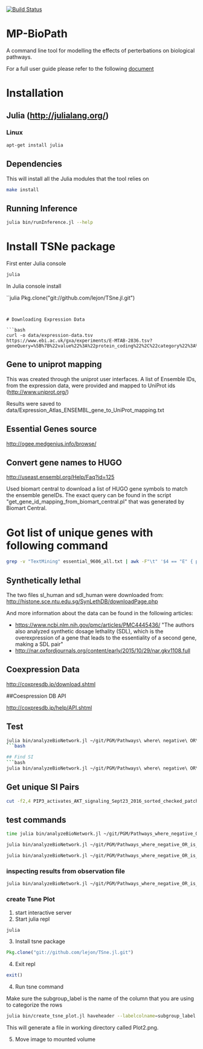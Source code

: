 [![Build Status](https://travis-ci.org/OICR/mp-biopath.svg?branch=develop)](https://travis-ci.org/OICR/mp-biopath)

# MP-BioPath 

A command line tool for modelling the effects of perterbations on biological pathways.

For a full user guide please refer to the following [document](https://oicr.gitbooks.io/mp-biopath-documentation/content/)

# Installation

## Julia (http://julialang.org/)

### Linux

```bash
apt-get install julia
```

## Dependencies 

This will install all the Julia modules that the tool relies on

```bash
make install
```

## Running Inference

```bash
julia bin/runInference.jl --help
```

# Install TSNe package

First enter Julia console

```bash
julia
```

In Julia console install

``julia
Pkg.clone("git://github.com/lejon/TSne.jl.git")
```


# Downloading Expression Data

```bash
curl -o data/expression-data.tsv https://www.ebi.ac.uk/gxa/experiments/E-MTAB-2836.tsv?geneQuery=%5B%7B%22value%22%3A%22protein_coding%22%2C%22category%22%3A%22gene_biotype%22%7D%5D
```

## Gene to uniprot mapping

This was created through the uniprot user interfaces. A list of Ensemble IDs, from the expression data, were provided and mapped to UniProt ids (http://www.uniprot.org/)

Results were saved to data/Expression_Atlas_ENSEMBL_gene_to_UniProt_mapping.txt


## Essential Genes source
http://ogee.medgenius.info/browse/

## Convert gene names to HUGO

http://useast.ensembl.org/Help/Faq?id=125

Used biomart central to download a list of HUGO gene symbols to match the ensemble geneIDs. The exact query can be found in the script "get_gene_id_mapping_from_biomart_central.pl" that was generated by Biomart Central.
 
# Got list of unique genes with following command

```bash
grep -v "TextMining" essential_9606_all.txt | awk -F"\t" '$4 == "E" { print $3 }' | sort | uniq > essential_9606_all_gene_ids.txt
```
## Synthetically lethal 

The two files sl_human and sdl_human were downloaded from: http://histone.sce.ntu.edu.sg/SynLethDB/downloadPage.php

And more information about the data can be found in the following articles:
- https://www.ncbi.nlm.nih.gov/pmc/articles/PMC4445436/ "The authors also analyzed synthetic dosage lethality (SDL), which is the overexpression of a gene that leads to the essentiality of a second gene, making a SDL pair"
- http://nar.oxfordjournals.org/content/early/2015/10/29/nar.gkv1108.full 

## Coexpression Data

http://coxpresdb.jp/download.shtml

##Coespression DB API

http://coxpresdb.jp/help/API.shtml

## Test 

```bash
julia bin/analyzeBioNetwork.jl ~/git/PGM/Pathways\ where\ negative\ OR\ is\ AND/PIP3_activates_AKT_signaling_Sept23_2016_sorted_checked_patched_1_NegativeORtoAND.txt ~/git/PGM/InputDataForTesting/Mock_Short_Input_Data_for_PIP3_Activates_AKT_Signaling_Text.txt --key-outputs
```bash

## Find SI
```bash
julia bin/analyzeBioNetwork.jl ~/git/PGM/Pathways\ where\ negative\ OR\ is\ AND/PIP3_activates_AKT_signaling_Sept23_2016_sorted_checked_patched_1_NegativeORtoAND.txt --find-si --key-outputs
```

## Get unique SI Pairs
```bash
cut -f2,4 PIP3_activates_AKT_signaling_Sept23_2016_sorted_checked_patched_1_NegativeORtoAND.txt.si | sort | uniq  > PIP3_activates_AKT_signaling_Sept23_2016_sorted_checked_patched_1_NegativeORtoAND.txt.si.uniq
```

## test commands

```bash
time julia bin/analyzeBioNetwork.jl ~/git/PGM/Pathways_where_negative_OR_is_AND/PIP3_activates_AKT_signaling_Sept23_2016_sorted_checked_patched_1_NegativeORtoAND.txt --find-si
```

```bash
julia bin/analyzeBioNetwork.jl ~/git/PGM/Pathways_where_negative_OR_is_AND/PIP3_activates_AKT_signaling_Sept23_2016_sorted_checked_patched_1_NegativeORtoAND.txt --analyze-known-si-list
```

```bash
julia bin/analyzeBioNetwork.jl ~/git/PGM/Pathways_where_negative_OR_is_AND/PIP3_activates_AKT_signaling_Sept23_2016_sorted_checked_patched_1_NegativeORtoAND.txt ~/git/PGM/InputDataForTesting/Mock_Short_Input_Data_for_PIP3_Activates_AKT_Signaling_Text.txt
```

### inspecting results from observation file
```bash
julia bin/analyzeBioNetwork.jl ~/git/PGM/Pathways_where_negative_OR_is_AND/PIP3_activates_AKT_signaling_Sept23_2016_sorted_checked_patched_1_NegativeORtoAND.txt ~/git/PGM/InputDataForTesting/Mock_Short_Input_Data_for_PIP3_Activates_AKT_Signaling_Text.txt <results-file> ~/git/PGM/Expected_results_for_mock_input_data/PIP3_activates_AKT_signaling_Expected_Results_for_Mock_input_Data.csv
```

### create Tsne Plot

1) start interactive server
2) Start julia repl

```bash
julia
```

3) Install tsne package

```julia
Pkg.clone("git://github.com/lejon/TSne.jl.git")
```

4) Exit repl

```julia
exit()
```

4) Run tsne command

Make sure the subgroup\_label is the name of the column that you are using to categorize the rows

```bash
julia bin/create_tsne_plot.jl haveheader --labelcolname=subgroup_label /data/gecco/mpbiopath_results.summary.observation.subgroup.tsv
```

This will generate a file in working directory called Plot2.png.

5) Move image to mounted volume 


